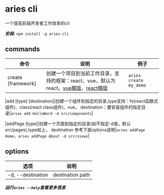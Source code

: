 # aries cli
一个提高前端开发者工作效率的cli

***安装:*** `npm install -g aries-cli`

## commands
| 命令  |  说明 |例子|
|---|---|---|
|  create <projectName> [framework] |  创建一个项目到当前工作目录，支持的框架：react、vue，默认为react。[vue模版](https://gitee.com/fudaosheng/vue_project_template)、[react模版](https://gitee.com/fudaosheng/react_project_template) |`aries create my_demo`|

|add <componentName> [type] [destination]|创建一个组件到指定的目录,type支持：fs(react函数式组件)、class(react class组件)、vue， destination：要安装组件的指定目录|`aries add HelloWord -d src/components`|

|addPage <pageName> [type]|创建一个页面到指定的目录(如不指定-d值，默认src/pages),type如上， destination 参考下面options说明|`aries addPage Home`，`aries addPage About -d src/views`|

## options
| 选项  | 说明  |
|---|---|
|  -d, --destination <value> | destination path  |

***运行`aries --help`查看更多信息***
